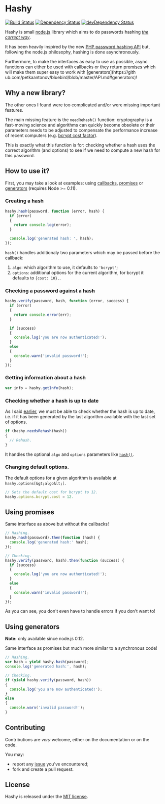 # Hashy

[![Build Status](https://img.shields.io/travis/julien-f/nodejs-hashy/master.svg)](http://travis-ci.org/julien-f/nodejs-hashy)
[![Dependency Status](https://david-dm.org/julien-f/nodejs-hashy/status.svg?theme=shields.io)](https://david-dm.org/julien-f/nodejs-hashy)
[![devDependency Status](https://david-dm.org/julien-f/nodejs-hashy/dev-status.svg?theme=shields.io)](https://david-dm.org/julien-f/nodejs-hashy#info=devDependencies)

Hashy is small [node.js](http://nodejs.org/) library which aims to do
passwords hashing *[the correct
way](https://wiki.php.net/rfc/password_hash)*.

It has been heavily inspired by the new [PHP password hashing
API](http://www.php.net/manual/en/book.password.php) but, following
the node.js philosophy, hashing is done asynchronously.

Furthermore, to make the interfaces as easy to use as possible, async
functions can either be used with callbacks or they return
[promises](https://en.wikipedia.org/wiki/Promise_%28programming%29)
which will make them super easy to work with [generators](https://gith
ub.com/petkaantonov/bluebird/blob/master/API.md#generators)!

## Why a new library?

The other ones I found were too complicated and/or were missing
important features.

The main missing feature is the `needRehash()` function: cryptography
is a fast-moving science and algorithms can quickly become obsolete or
their parameters needs to be adjusted to compensate the performance
increase of recent computers (e.g. [bcrypt cost
factor](http://phpmaster.com/why-you-should-use-bcrypt-to-hash-stored-passwords/)).

This is exactly what this function is for: checking whether a hash
uses the correct algorithm (and options) to see if we need to compute
a new hash for this password.

## How to use it?

First, you may take a look at examples: using [callbacks](https://github.com/julien-f/nodejs-hashy/blob/master/examples/callbacks.js), [promises](https://github.com/julien-f/nodejs-hashy/blob/master/examples/promises.js) or [generators](https://github.com/julien-f/nodejs-hashy/blob/master/examples/generators.js) (requires Node >= 0.11).

### Creating a hash

```js
hashy.hash(password, function (error, hash) {
  if (error)
  {
    return console.log(error);
  }

  console.log('generated hash: ', hash);
});
```

`hash()` handles additionaly two parameters which may be passed before the callback:

1. `algo`: which algorithm to use, it defaults to `'bcrypt'`;
2. `options`: additional options for the current algorithm, for bcrypt
it defaults to `{cost: 10}.`.


### Checking a password against a hash

```js
hashy.verify(password, hash, function (error, success) {
  if (error)
  {
    return console.error(err);
  }

  if (success)
  {
    console.log('you are now authenticated!');
  }
  else
  {
    console.warn('invalid password!');
  }
});
```

### Getting information about a hash

```js
var info = hashy.getInfo(hash);
```

### Checking whether a hash is up to date

As I said [earlier](#why-a-new-library), we must be able to check
whether the hash is up to date, i.e. if it has been generated by the
last algorithm available with the last set of options.

```js
if (hashy.needsRehash(hash))
{
  // Rehash.
}
```

It handles the optional `algo` and `options` parameters like
[`hash()`](#creating-a-hash).

### Changing default options.

The default options for a given algorithm is available at `hashy.options[&gt;algo&lt;]`.

```js
// Sets the default cost for bcrypt to 12.
hashy.options.bcrypt.cost = 12.
```

## Using promises

Same interface as above but without the callbacks!

```javascript
// Hashing.
hashy.hash(password).then(function (hash) {
  console.log('generated hash:' hash);
});

// Checking.
hashy.verify(password, hash).then(function (success) {
  if (success)
  {
    console.log('you are now authenticated!');
  }
  else
  {
    console.warn('invalid password!');
  }
});

```

As you can see, you don't even have to handle errors if you don't want
to!

## Using generators

**Note:** only available since node.js 0.12.

Same interface as promises but much more similar to a synchronous
code!

```javascript
// Hashing.
var hash = yield hashy.hash(password);
console.log('generated hash:', hash);

// Checking.
if (yield hashy.verify(password, hash))
{
  console.log('you are now authenticated!');
}
else
{
  console.warn('invalid password!');
}
```

## Contributing

Contributions are *very* welcome, either on the documentation or on
the code.

You may:

- report any [issue](https://github.com/julien-f/nodejs-hashy/issues)
  you've encountered;
- fork and create a pull request.

## License

Hashy is released under the [MIT
license](https://en.wikipedia.org/wiki/MIT_License).
